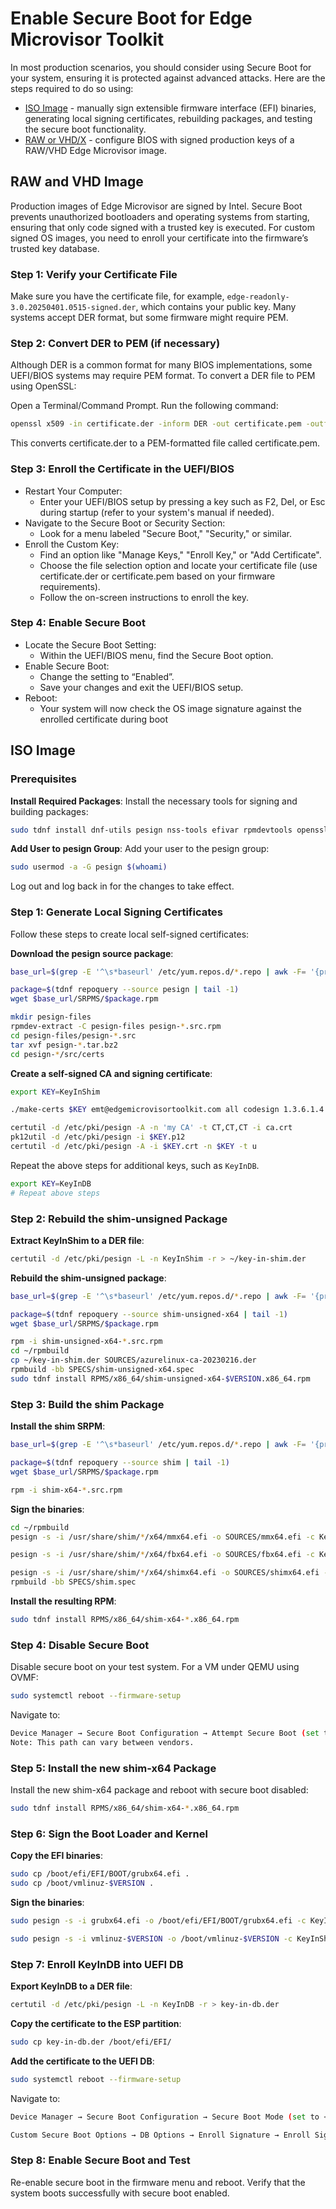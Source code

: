 # Enable Secure Boot for Edge Microvisor Toolkit

In most production scenarios, you should consider using Secure Boot for your system, ensuring
it is protected against advanced attacks. Here are the steps required to do so using:

- [ISO Image](#iso-image) - manually sign extensible firmware interface (EFI) binaries,
  generating local signing certificates, rebuilding packages, and testing the secure boot
  functionality.
- [RAW or VHD/X](#raw-and-vhd-image) - configure BIOS with signed production keys of
a RAW/VHD Edge Microvisor image.

## RAW and VHD Image

Production images of Edge Microvisor are signed by Intel. Secure Boot prevents
unauthorized bootloaders and operating systems from starting, ensuring that only
code signed with a trusted key is executed. For custom signed OS images, you need
to enroll your certificate into the firmware’s trusted key database.

### Step 1: Verify your Certificate File

Make sure you have the certificate file, for example, `edge-readonly-3.0.20250401.0515-signed.der`, which contains your public key. Many systems accept DER format,
but some firmware might require PEM.

### Step 2: Convert DER to PEM (if necessary)

Although DER is a common format for many BIOS implementations, some UEFI/BIOS
systems may require PEM format. To convert a DER file to PEM using OpenSSL:

Open a Terminal/Command Prompt. Run the following command:

```bash
openssl x509 -in certificate.der -inform DER -out certificate.pem -outform PEM
```

This converts certificate.der to a PEM-formatted file called certificate.pem.

### Step 3: Enroll the Certificate in the UEFI/BIOS

- Restart Your Computer:
  - Enter your UEFI/BIOS setup by pressing a key such as F2, Del, or Esc during startup (refer to your system's manual if needed).
- Navigate to the Secure Boot or Security Section:
  - Look for a menu labeled "Secure Boot," "Security," or similar.
- Enroll the Custom Key:
  - Find an option like "Manage Keys," "Enroll Key," or "Add Certificate".
  - Choose the file selection option and locate your certificate file (use certificate.der or certificate.pem based on your firmware requirements).
  - Follow the on-screen instructions to enroll the key.

### Step 4: Enable Secure Boot

- Locate the Secure Boot Setting:
  - Within the UEFI/BIOS menu, find the Secure Boot option.
- Enable Secure Boot:
  - Change the setting to “Enabled”.
  - Save your changes and exit the UEFI/BIOS setup.
- Reboot:
  - Your system will now check the OS image signature against the enrolled certificate during boot

## ISO Image

### Prerequisites

**Install Required Packages**: Install the necessary tools for signing and building packages:

```bash
sudo tdnf install dnf-utils pesign nss-tools efivar rpmdevtools openssl kernel-devel keyutils
```

**Add User to pesign Group**: Add your user to the pesign group:

```bash
sudo usermod -a -G pesign $(whoami)
```

Log out and log back in for the changes to take effect.

### Step 1: Generate Local Signing Certificates

Follow these steps to create local self-signed certificates:

**Download the pesign source package**:

```bash
base_url=$(grep -E '^\s*baseurl' /etc/yum.repos.d/*.repo | awk -F= '{print $2}' | sed 's/^[ \t]*//')

package=$(tdnf repoquery --source pesign | tail -1)
wget $base_url/SRPMS/$package.rpm

mkdir pesign-files
rpmdev-extract -C pesign-files pesign-*.src.rpm
cd pesign-files/pesign-*.src
tar xvf pesign-*.tar.bz2
cd pesign-*/src/certs
```

**Create a self-signed CA and signing certificate**:

```bash
export KEY=KeyInShim

./make-certs $KEY emt@edgemicrovisortoolkit.com all codesign 1.3.6.1.4.1.311.10.3.1

certutil -d /etc/pki/pesign -A -n 'my CA' -t CT,CT,CT -i ca.crt
pk12util -d /etc/pki/pesign -i $KEY.p12
certutil -d /etc/pki/pesign -A -i $KEY.crt -n $KEY -t u
```

Repeat the above steps for additional keys, such as `KeyInDB`.

```bash
export KEY=KeyInDB
# Repeat above steps
```

### Step 2: Rebuild the shim-unsigned Package

**Extract KeyInShim to a DER file**:

```bash
certutil -d /etc/pki/pesign -L -n KeyInShim -r > ~/key-in-shim.der
```

**Rebuild the shim-unsigned package**:

```bash
base_url=$(grep -E '^\s*baseurl' /etc/yum.repos.d/*.repo | awk -F= '{print $2}' | sed 's/^[ \t]*//')

package=$(tdnf repoquery --source shim-unsigned-x64 | tail -1)
wget $base_url/SRPMS/$package.rpm

rpm -i shim-unsigned-x64-*.src.rpm
cd ~/rpmbuild
cp ~/key-in-shim.der SOURCES/azurelinux-ca-20230216.der
rpmbuild -bb SPECS/shim-unsigned-x64.spec
sudo tdnf install RPMS/x86_64/shim-unsigned-x64-$VERSION.x86_64.rpm
```

### Step 3: Build the shim Package

**Install the shim SRPM**:

```bash
base_url=$(grep -E '^\s*baseurl' /etc/yum.repos.d/*.repo | awk -F= '{print $2}' | sed 's/^[ \t]*//')

package=$(tdnf repoquery --source shim | tail -1)
wget $base_url/SRPMS/$package.rpm

rpm -i shim-x64-*.src.rpm
```

**Sign the binaries**:

```bash
cd ~/rpmbuild
pesign -s -i /usr/share/shim/*/x64/mmx64.efi -o SOURCES/mmx64.efi -c KeyInShim --force

pesign -s -i /usr/share/shim/*/x64/fbx64.efi -o SOURCES/fbx64.efi -c KeyInShim --force

pesign -s -i /usr/share/shim/*/x64/shimx64.efi -o SOURCES/shimx64.efi -c KeyInDB --force
rpmbuild -bb SPECS/shim.spec
```

**Install the resulting RPM**:

```bash
sudo tdnf install RPMS/x86_64/shim-x64-*.x86_64.rpm
```

### Step 4: Disable Secure Boot

Disable secure boot on your test system. For a VM under QEMU using OVMF:

```bash
sudo systemctl reboot --firmware-setup
```

Navigate to:

```bash
Device Manager → Secure Boot Configuration → Attempt Secure Boot (set to [ ]).
Note: This path can vary between vendors.
```

### Step 5: Install the new shim-x64 Package

Install the new shim-x64 package and reboot with secure boot disabled:

```bash
sudo tdnf install RPMS/x86_64/shim-x64-*.x86_64.rpm
```

### Step 6: Sign the Boot Loader and Kernel

**Copy the EFI binaries**:

```bash
sudo cp /boot/efi/EFI/BOOT/grubx64.efi .
sudo cp /boot/vmlinuz-$VERSION .
```

**Sign the binaries**:

```bash
sudo pesign -s -i grubx64.efi -o /boot/efi/EFI/BOOT/grubx64.efi -c KeyInShim --force

sudo pesign -s -i vmlinuz-$VERSION -o /boot/vmlinuz-$VERSION -c KeyInShim --force
```

### Step 7: Enroll KeyInDB into UEFI DB

**Export KeyInDB to a DER file**:

```bash
certutil -d /etc/pki/pesign -L -n KeyInDB -r > key-in-db.der
```

**Copy the certificate to the ESP partition**:

```bash
sudo cp key-in-db.der /boot/efi/EFI/
```

**Add the certificate to the UEFI DB**:

```bash
sudo systemctl reboot --firmware-setup
```

Navigate to:

```bash
Device Manager → Secure Boot Configuration → Secure Boot Mode (set to <Custom Mode>).

Custom Secure Boot Options → DB Options → Enroll Signature → Enroll Signature Using File.
```

### Step 8: Enable Secure Boot and Test

Re-enable secure boot in the firmware menu and reboot. Verify that the system boots
successfully with secure boot enabled.
